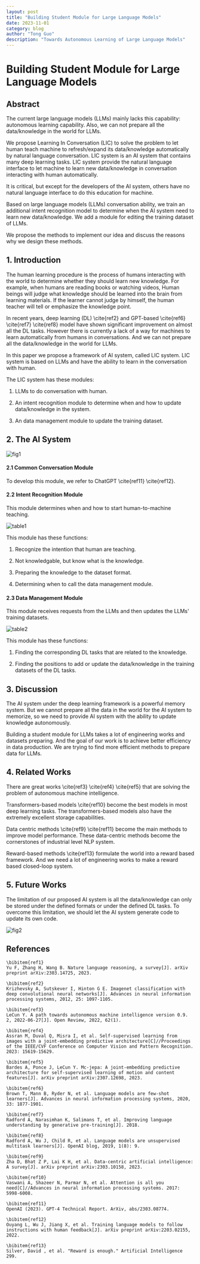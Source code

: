 ```yaml
---
layout: post
title: "Building Student Module for Large Language Models"
date: 2023-11-01
category: blog
author: "Tong Guo"
description: "Towards Autonomous Learning of Large Language Models"
---
```



# Building Student Module for Large Language Models

## Abstract

The current large language models (LLMs) mainly lacks this capability: autonomous learning capability. Also, we can not prepare all the data/knowledge in the world for LLMs.

We propose Learning In Conversation (LIC) to solve the problem to let human teach machine to refresh/expand its data/knowledge automatically by natural language conversation.
LIC system is an AI system that contains many deep learning tasks. LIC system provide the natural language interface to let machine to learn new data/knowledge in conversation interacting with human automatically.

It is critical, but except for the developers of the AI system, others have no natural language interface to do this education for machine. 

Based on large language models (LLMs) conversation ability, we train an additional intent recognition model to determine when the AI system need to learn new data/knowledge. We add a module for editing the training dataset of LLMs. 

We propose the methods to implement our idea and discuss the reasons why we design these methods.

## 1. Introduction

The human learning procedure is the process of humans interacting with the world to determine whether they should learn new knowledge. For example, when humans are reading books or watching videos,  Human beings will judge what knowledge should be learned into the brain from learning materials. If the learner cannot judge by himself, the human teacher will tell or emphasize the knowledge point.

In recent years, deep learning (DL) \cite{ref2} and GPT-based \cite{ref6} \cite{ref7} \cite{ref8} model have shown significant improvement on almost all the DL tasks. However there is currently a lack of a way for machines to learn automatically from humans in conversations. And we can not prepare all the data/knowledge in the world for LLMs.
 

In this paper we propose a framework of AI system, called LIC system. LIC system is based on LLMs and have the ability to learn in the conversation with human.

The LIC system has these modules: 

1) LLMs to do conversation with human.

2) An intent recognition module to determine when and how to update data/knowledge in the system.

3) An data management module to update the training dataset.

## 2. The AI System

![fig1](/assets/png/auto-learn/fig1.png)

#### 2.1 Common Conversation Module

To develop this module, we refer to ChatGPT \cite{ref11} \cite{ref12}.

#### 2.2 Intent Recognition Module

This module determines when and how to start human-to-machine teaching.

![table1](/assets/png/auto-learn/table1.png)

This module has these functions:

1) Recognize the intention that human are teaching.

2) Not knowledgable, but know what is the knowledge.

3) Preparing the knowledge to the dataset format.

4) Determining when to call the data management module.

#### 2.3 Data Management Module

This module receives requests from the LLMs and then updates the LLMs' training datasets.

![table2](/assets/png/auto-learn/table2.png)

This module has these functions:

1) Finding the corresponding DL tasks that are related to the knowledge.
  
2) Finding the positions to add or update the data/knowledge in the training datasets of the DL tasks.

## 3. Discussion

The AI system under the deep learning framework is a powerful memory system. But we cannot prepare all the data in the world for the AI system to memorize, so we need to provide AI system with the ability to update knowledge autonomously.

Building a student module for LLMs takes a lot of engineering works and datasets preparing. And the goal of our work is to achieve better efficiency in data production. We are trying to find more efficient methods to prepare data for LLMs.

## 4. Related Works

There are great works \cite{ref3} \cite{ref4} \cite{ref5} that are solving the problem of autonomous machine intelligence. 

Transformers-based models \cite{ref10} become the best models in most deep learning tasks. The transformers-based models also have the extremely excellent storage capabilities. 

Data centric methods \cite{ref9} \cite{ref11} become the main methods to improve model performance. These data-centric methods become the cornerstones of industrial level NLP system.

Reward-based methods \cite{ref13} formulate the world into a reward based framework. And we need a lot of engineering works to make a reward based closed-loop system.

## 5. Future Works

The limitation of our proposed AI system is all the data/knowledge can only be stored under the defined formats or under the defined DL tasks.
To overcome this limitation, we should let the AI system generate code to update its own code.

![fig2](/assets/png/auto-learn/fig2.png)

## References
```
\bibitem{ref1}
Yu F, Zhang H, Wang B. Nature language reasoning, a survey[J]. arXiv preprint arXiv:2303.14725, 2023.

\bibitem{ref2}
Krizhevsky A, Sutskever I, Hinton G E. Imagenet classification with deep convolutional neural networks[J]. Advances in neural information processing systems, 2012, 25: 1097-1105.

\bibitem{ref3}
LeCun Y. A path towards autonomous machine intelligence version 0.9. 2, 2022-06-27[J]. Open Review, 2022, 62(1).

\bibitem{ref4}
Assran M, Duval Q, Misra I, et al. Self-supervised learning from images with a joint-embedding predictive architecture[C]//Proceedings of the IEEE/CVF Conference on Computer Vision and Pattern Recognition. 2023: 15619-15629.

\bibitem{ref5}
Bardes A, Ponce J, LeCun Y. Mc-jepa: A joint-embedding predictive architecture for self-supervised learning of motion and content features[J]. arXiv preprint arXiv:2307.12698, 2023.

\bibitem{ref6}
Brown T, Mann B, Ryder N, et al. Language models are few-shot learners[J]. Advances in neural information processing systems, 2020, 33: 1877-1901.

\bibitem{ref7}
Radford A, Narasimhan K, Salimans T, et al. Improving language understanding by generative pre-training[J]. 2018.

\bibitem{ref8}
Radford A, Wu J, Child R, et al. Language models are unsupervised multitask learners[J]. OpenAI blog, 2019, 1(8): 9.

\bibitem{ref9}
Zha D, Bhat Z P, Lai K H, et al. Data-centric artificial intelligence: A survey[J]. arXiv preprint arXiv:2303.10158, 2023.

\bibitem{ref10}
Vaswani A, Shazeer N, Parmar N, et al. Attention is all you need[C]//Advances in neural information processing systems. 2017: 5998-6008.

\bibitem{ref11}
OpenAI (2023). GPT-4 Technical Report. ArXiv, abs/2303.08774.

\bibitem{ref12}
Ouyang L, Wu J, Jiang X, et al. Training language models to follow instructions with human feedback[J]. arXiv preprint arXiv:2203.02155, 2022.

\bibitem{ref13}
Silver, David , et al. "Reward is enough." Artificial Intelligence 299.

```



